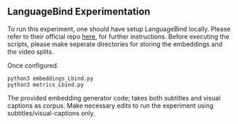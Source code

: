 ## LanguageBind Experimentation

To run this experiment, one should have setup LanguageBind locally. Please refer to their official repo [here](https://github.com/PKU-YuanGroup/LanguageBind), for further instructions. Before executing the scripts, please make seperate directories for storing the embeddings and the video splits.

Once configured.
```
python3 embeddings_Lbind.py
python3 metrics_Lbind.py
```
The provided embedding generator code; takes both subtitles and visual captions as corpus. Make necessary edits to run the experiment using subtitles/visual-captions only.
